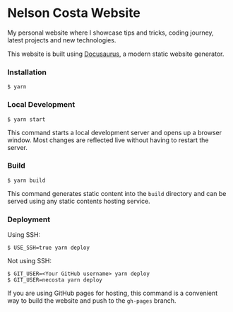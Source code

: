 # Nelson Costa Website

My personal website where I showcase tips and tricks, coding journey, latest projects and new technologies.

This website is built using [Docusaurus](https://docusaurus.io/), a modern static website generator.

### Installation

```
$ yarn
```

### Local Development

```
$ yarn start
```

This command starts a local development server and opens up a browser window. Most changes are reflected live without having to restart the server.

### Build

```
$ yarn build
```

This command generates static content into the `build` directory and can be served using any static contents hosting service.

### Deployment

Using SSH:

```
$ USE_SSH=true yarn deploy
```

Not using SSH:

```
$ GIT_USER=<Your GitHub username> yarn deploy
$ GIT_USER=necosta yarn deploy
```

If you are using GitHub pages for hosting, this command is a convenient way to build the website and push to the `gh-pages` branch.
